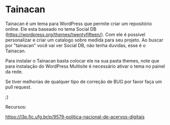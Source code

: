 # Tainacan

Tainacan é um tema para WordPress que permite criar um repositório online. Ele esta baseado no tema Social DB 
(https://wordpress.org/themes/twentyfifteen/). Com ele é possivel personalizar e criar um catalogo sobre medida
para seu projeto. Ao buscar por "tainacan" você vai ver Social DB, não tenha duvidas, esse é o Tainacan.

Para instalar o Tainacan basta colocar ele na sua pasta themes, note que para instalação do WordPress Multisite 
é necessário ativar o tema no painel da rede.

Se tiver melhorias de qualquer tipo de correção de BUG por favor faça um pull request.

;)

Recursos:

https://l3p.fic.ufg.br/p/9579-politica-nacional-de-acervos-digitais
